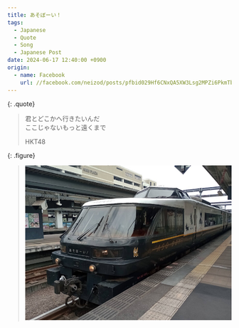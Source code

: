 ```yaml
---
title: あそぼーい！
tags:
  - Japanese
  - Quote
  - Song
  - Japanese Post
date: 2024-06-17 12:40:00 +0900
origin:
  - name: Facebook
    url: //facebook.com/neizod/posts/pfbid029Hf6CNxQA5XW3Lsg2MPZi6PkmTbxmF5yARRpbY4gE29rm6pjhZzjq2rEpmQQ2CfAl
---
```


{: .quote}
> 君とどこかへ行きたいんだ  
> ここじゃないもっと遠くまで
>
> HKT48

{: .figure}
> ![](/images/event/travel-japan/aso-boy.jpg)
